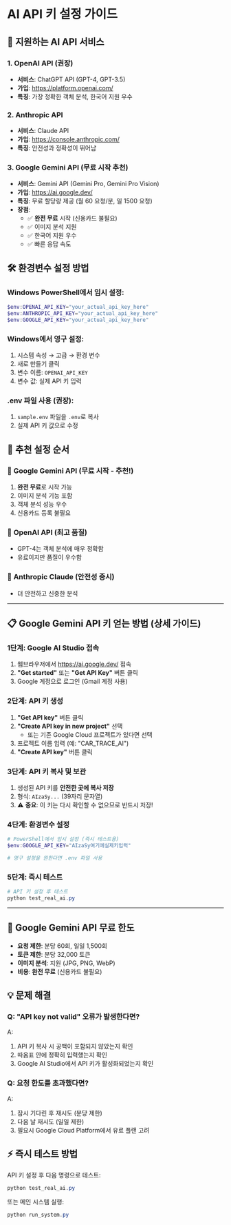 # AI API 키 설정 가이드

## 🔑 지원하는 AI API 서비스

### 1. OpenAI API (권장)
- **서비스**: ChatGPT API (GPT-4, GPT-3.5)
- **가입**: https://platform.openai.com/
- **특징**: 가장 정확한 객체 분석, 한국어 지원 우수

### 2. Anthropic API
- **서비스**: Claude API
- **가입**: https://console.anthropic.com/
- **특징**: 안전성과 정확성이 뛰어남

### 3. Google Gemini API (무료 시작 추천)
- **서비스**: Gemini API (Gemini Pro, Gemini Pro Vision)
- **가입**: https://ai.google.dev/
- **특징**: 무료 할당량 제공 (월 60 요청/분, 일 1500 요청)
- **장점**: 
  - ✅ **완전 무료** 시작 (신용카드 불필요)
  - ✅ 이미지 분석 지원
  - ✅ 한국어 지원 우수
  - ✅ 빠른 응답 속도

## 🛠️ 환경변수 설정 방법

### Windows PowerShell에서 임시 설정:
```powershell
$env:OPENAI_API_KEY="your_actual_api_key_here"
$env:ANTHROPIC_API_KEY="your_actual_api_key_here"  
$env:GOOGLE_API_KEY="your_actual_api_key_here"
```

### Windows에서 영구 설정:
1. 시스템 속성 → 고급 → 환경 변수
2. 새로 만들기 클릭
3. 변수 이름: `OPENAI_API_KEY`
4. 변수 값: 실제 API 키 입력

### .env 파일 사용 (권장):
1. `sample.env` 파일을 `.env`로 복사
2. 실제 API 키 값으로 수정

## 🚀 추천 설정 순서

### 🥇 **Google Gemini API** (무료 시작 - 추천!)
1. **완전 무료**로 시작 가능
2. 이미지 분석 기능 포함
3. 객체 분석 성능 우수
4. 신용카드 등록 불필요

### 🥈 **OpenAI API** (최고 품질)
- GPT-4는 객체 분석에 매우 정확함
- 유료이지만 품질이 우수함

### 🥉 **Anthropic Claude** (안전성 중시)
- 더 안전하고 신중한 분석

---

## 📋 Google Gemini API 키 얻는 방법 (상세 가이드)

### 1단계: Google AI Studio 접속
1. 웹브라우저에서 https://ai.google.dev/ 접속
2. **"Get started"** 또는 **"Get API Key"** 버튼 클릭
3. Google 계정으로 로그인 (Gmail 계정 사용)

### 2단계: API 키 생성
1. **"Get API key"** 버튼 클릭
2. **"Create API key in new project"** 선택
   - 또는 기존 Google Cloud 프로젝트가 있다면 선택
3. 프로젝트 이름 입력 (예: "CAR_TRACE_AI")
4. **"Create API key"** 버튼 클릭

### 3단계: API 키 복사 및 보관
1. 생성된 API 키를 **안전한 곳에 복사 저장**
2. 형식: `AIzaSy...` (39자리 문자열)
3. ⚠️ **중요**: 이 키는 다시 확인할 수 없으므로 반드시 저장!

### 4단계: 환경변수 설정
```powershell
# PowerShell에서 임시 설정 (즉시 테스트용)
$env:GOOGLE_API_KEY="AIzaSy여기에실제키입력"

# 영구 설정을 원한다면 .env 파일 사용
```

### 5단계: 즉시 테스트
```powershell
# API 키 설정 후 테스트
python test_real_ai.py
```

---

## 🎯 Google Gemini API 무료 한도

- **요청 제한**: 분당 60회, 일일 1,500회
- **토큰 제한**: 분당 32,000 토큰
- **이미지 분석**: 지원 (JPG, PNG, WebP)
- **비용**: **완전 무료** (신용카드 불필요)

## 💡 문제 해결

### Q: "API key not valid" 오류가 발생한다면?
A: 
1. API 키 복사 시 공백이 포함되지 않았는지 확인
2. 따옴표 안에 정확히 입력했는지 확인
3. Google AI Studio에서 API 키가 활성화되었는지 확인

### Q: 요청 한도를 초과했다면?
A: 
1. 잠시 기다린 후 재시도 (분당 제한)
2. 다음 날 재시도 (일일 제한)
3. 필요시 Google Cloud Platform에서 유료 플랜 고려

## ⚡ 즉시 테스트 방법

API 키 설정 후 다음 명령으로 테스트:

```powershell
python test_real_ai.py
```

또는 메인 시스템 실행:

```powershell
python run_system.py
```
